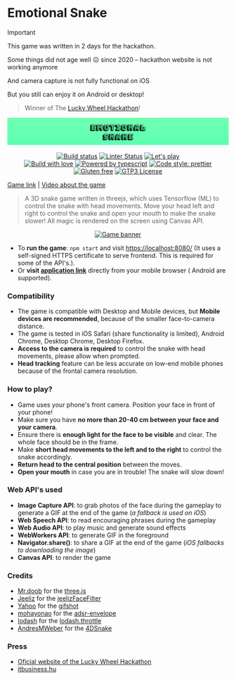# Emotional Snake

> [!IMPORTANT]
> This game was written in 2 days for the hackathon.
>
> Some things did not age well ☹️ since 2020 – hackathon website is not working anymore
>
> And camera capture is not fully functional on iOS
>
> But you still can enjoy it on Android or desktop!

> Winner of The [Lucky Wheel Hackathon](https://theluckywheel.techatjasmin.com/#results)!

<p align="center">
  <a href="https://ohm-team.github.io/ohm-snake/">
    <img alt="Game banner" src="./docs/banner.png"></a>
</p>

<p align="center">
  <a href="https://github.com/ohm-team/ohm-snake/actions?query=workflow%3Adeploy+branch%3Amaster">
    <img alt="Build status" src="https://img.shields.io/github/workflow/status/ohm-team/ohm-snake/deploy?label=Deploy&style=flat-square"></a>
  <a href="https://github.com/ohm-team/ohm-snake/actions?query=workflow%3Alint+branch%3Amaster">
    <img alt="Linter Status" src="https://img.shields.io/github/workflow/status/ohm-team/ohm-snake/lint?label=Lint&style=flat-square"></a>
  <a href="https://ohm-team.github.io/ohm-snake/">
  <img alt="Let's play" src="https://img.shields.io/badge/Let's-play-67FFB1?style=flat-square"></a>
  <br />
  <a href="https://github.com/ohm-team/ohm-snake">
    <img alt="Build with love" src="https://img.shields.io/badge/Built with-💖%20love-ivory?style=flat-square"></a>
  <a href="https://www.typescriptlang.org/">
    <img alt="Powered by typescript" src="https://img.shields.io/badge/Powered by-Typescript-3178c6?style=flat-square"></a>
  <a href="https://github.com/prettier/prettier">
    <img alt="Code style: prettier" src="https://img.shields.io/badge/Code_style-prettier-ff69b4.svg?style=flat-square"></a>
  <a href="https://github.com/ohm-team/ohm-snake">
    <img alt="Gluten free" src="https://img.shields.io/badge/Gluten-free-yellow?style=flat-square"></a>
  <a href="https://github.com/ohm-team/ohm-snake/blob/master/LICENSE">
    <img alt="GTP3 License" src="https://img.shields.io/static/v1.svg?label=📜%20License&message=GPT3&color=informational&style=flat-square"></a>
  </a>
</p>

[Game link](https://ohm-team.github.io/ohm-snake/) | [Video about the game](https://www.youtube.com/watch?v=NgYeHlh23PE)

> A 3D snake game written in threejs, which uses Tensorflow (ML) to control the snake with head movements. Move your head left and right to control the snake and open your mouth to make the snake slower! All magic is rendered on the screen using Canvas API.

<p align="center">
  <a href="https://ohm-team.github.io/ohm-snake/">
    <img alt="Game banner" src="./docs/gameplay.gif" height="500"></a>
</p>

- To **run the game**: `npm start` and visit [https://localhost:8080/](https://localhost:8080/) (It uses a self-signed HTTPS certificate to serve frontend. This is required for some of the API's.).
- Or **visit [application link](https://ohm-team.github.io/ohm-snake/)** directly from your mobile browser ( Android are supported).

### Compatibility

- The game is compatible with Desktop and Mobile devices, but **Mobile devices are recommended**, because of the smaller face-to-camera distance.
- The game is tested in iOS Safari (share functionality is limited), Android Chrome, Desktop Chrome, Desktop Firefox.
- **Access to the camera is required** to control the snake with head movements, please allow when prompted.
- **Head tracking** feature can be less accurate on low-end mobile phones because of the frontal camera resolution.

### How to play?

- Game uses your phone's front camera. Position your face in front of your phone!
- Make sure you have **no more than 20-40 cm between your face and your camera**.
- Ensure there is **enough light for the face to be visible** and clear. The whole face should be in the frame.
- Make **short head movements to the left and to the right** to control the snake accordingly.
- **Return head to the central position** between the moves.
- **Open your mouth** in case you are in trouble! The snake will slow down!

### Web API's used

- **Image Capture API**: to grab photos of the face during the gameplay to generate a GIF at the end of the game (_a fallback is used on iOS_)
- **Web Speech API**: to read encouraging phrases during the gameplay
- **Web Audio API**: to play music and generate sound effects
- **WebWorkers API**: to generate GIF in the foreground
- **Navigator.share()**: to share a GIF at the end of the game (_iOS fallbacks to downloading the image_)
- **Canvas API**: to render the game

### Credits

- [Mr.doob](https://github.com/mrdoob) for the [three.js](https://github.com/mrdoob/three.js/)
- [Jeeliz](https://github.com/jeeliz) for the [jeelizFaceFilter](https://github.com/jeeliz/jeelizFaceFilter)
- [Yahoo](https://github.com/yahoo) for the [gifshot](https://github.com/yahoo/gifshot)
- [mohayonao](https://github.com/mohayonao) for the [adsr-envelope](https://github.com/mohayonao/adsr-envelope)
- [lodash](https://github.com/lodash) for the [lodash.throttle](https://www.npmjs.com/package/lodash.throttle)
- [AndresMWeber](https://github.com/AndresMWeber) for the [4DSnake](https://github.com/AndresMWeber/4DSnake)

### Press

- [Oficial website of the Lucky Wheel Hackathon](https://theluckywheel.techatjasmin.com/#results)
- [itbusiness.hu](https://www.itbusiness.hu/technology/human/oktatas/tarolt-a-kigyos-jatek-ujragondolt-valtozata-)
